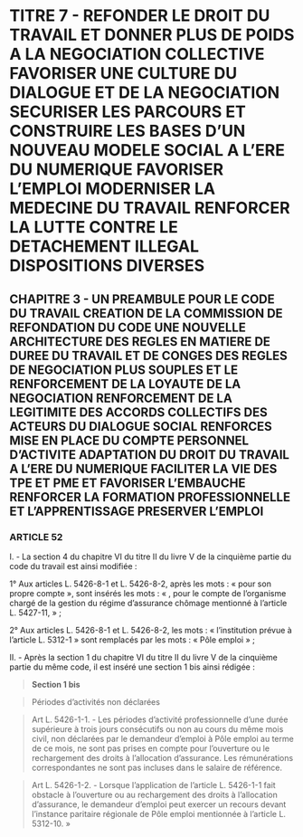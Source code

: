 # TITRE 7 - REFONDER LE DROIT DU TRAVAIL ET DONNER PLUS DE POIDS A LA NEGOCIATION COLLECTIVE FAVORISER UNE CULTURE DU DIALOGUE ET DE LA NEGOCIATION SECURISER LES PARCOURS ET CONSTRUIRE LES BASES D’UN NOUVEAU MODELE SOCIAL A L’ERE DU NUMERIQUE FAVORISER L’EMPLOI MODERNISER LA MEDECINE DU TRAVAIL RENFORCER LA LUTTE CONTRE LE DETACHEMENT ILLEGAL DISPOSITIONS DIVERSES 

## CHAPITRE 3 - UN PREAMBULE POUR LE CODE DU TRAVAIL CREATION DE LA COMMISSION DE REFONDATION DU CODE UNE NOUVELLE ARCHITECTURE DES REGLES EN MATIERE DE DUREE DU TRAVAIL ET DE CONGES  DES REGLES DE NEGOCIATION PLUS SOUPLES ET LE RENFORCEMENT DE LA LOYAUTE DE LA NEGOCIATION  RENFORCEMENT DE LA LEGITIMITE DES ACCORDS COLLECTIFS DES ACTEURS DU DIALOGUE SOCIAL RENFORCES MISE EN PLACE DU COMPTE PERSONNEL D’ACTIVITE ADAPTATION DU DROIT DU TRAVAIL A L’ERE DU NUMERIQUE FACILITER LA VIE DES TPE ET PME ET FAVORISER L’EMBAUCHE RENFORCER LA FORMATION PROFESSIONNELLE ET L’APPRENTISSAGE PRESERVER L’EMPLOI 

### ARTICLE 52


I. - La section 4 du chapitre VI du titre II du livre V de la cinquième partie du code du
travail est ainsi modifiée :

1° Aux articles L. 5426-8-1 et L. 5426-8-2, après les mots : « pour son propre compte »,
sont insérés les mots : « , pour le compte de l’organisme chargé de la gestion du régime
d’assurance chômage mentionné à l’article L. 5427-11, » ;

2° Aux articles L. 5426-8-1 et L. 5426-8-2, les mots : « l’institution prévue à
l’article L. 5312-1 » sont remplacés par les mots : « Pôle emploi » ;

II. - Après la section 1 du chapitre VI du titre II du livre V de la cinquième partie du
même code, il est inséré une section 1 bis ainsi rédigée :

> **Section 1 bis**

> Périodes d’activités non déclarées

> Art L. 5426-1-1. - Les périodes d’activité professionnelle d’une durée supérieure à trois
jours consécutifs ou non au cours du même mois civil, non déclarées par le demandeur d’emploi
à Pôle emploi au terme de ce mois, ne sont pas prises en compte pour l’ouverture ou le
rechargement des droits à l’allocation d’assurance. Les rémunérations correspondantes ne sont
pas incluses dans le salaire de référence.

> Art L. 5426-1-2. - Lorsque l’application de l’article L. 5426-1-1 fait obstacle à
l’ouverture ou au rechargement des droits à l’allocation d’assurance, le demandeur d’emploi peut
exercer un recours devant l’instance paritaire régionale de Pôle emploi mentionnée à
l’article L. 5312-10. »

